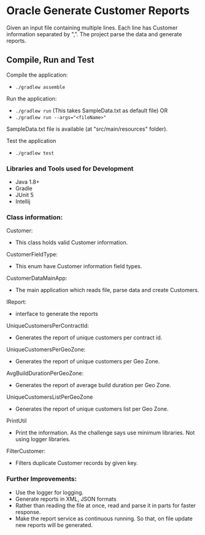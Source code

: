 # Oracle Generate Customer Reports
Given an input file containing multiple lines. Each line has Customer information separated by ",".
The project parse the data and generate reports.

## Compile, Run and Test
Compile the application:
* `./gradlew assemble`

Run the application:
* `./gradlew run`  (This takes SampleData.txt as default file) OR
* `./gradlew run --args="<fileName>"`

SampleData.txt file is available (at "src/main/resources" folder).

Test the application
* `./gradlew test`

### Libraries and Tools used for Development
* Java 1.8+
* Gradle
* JUnit 5
* Intellij

### Class information:
Customer:
* This class holds valid Customer information.

CustomerFieldType:
* This enum have Customer information field types.

CustomerDataMainApp:
* The main application which reads file, parse data and create Customers.

IReport:
* interface to generate the reports

UniqueCustomersPerContractId:
* Generates the report of unique customers per contract id.

UniqueCustomersPerGeoZone:
* Generates the report of unique customers per Geo Zone.

AvgBuildDurationPerGeoZone:
* Generates the report of average build duration per Geo Zone.

UniqueCustomersListPerGeoZone
* Generates the report of unique customers list per Geo Zone.

PrintUtil
* Print the information. As the challenge says use minimum libraries. Not using logger libraries.

FilterCustomer:
* Filters duplicate Customer records by given key.

### Further Improvements:
* Use the logger for logging.
* Generate reports in XML, JSON formats
* Rather than reading the file at once, read and parse it in parts for faster response.
* Make the report service as continuous running. So that, on file update new reports will be generated.
